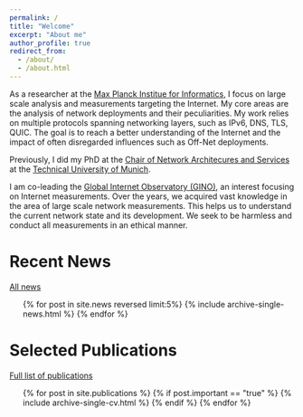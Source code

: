 ```yaml
---
permalink: /
title: "Welcome"
excerpt: "About me"
author_profile: true
redirect_from: 
  - /about/
  - /about.html
---
```


As a researcher at the [Max Planck Institue for Informatics](https://www.mpi-inf.mpg.de/departments/inet), I focus on large scale analysis and measurements targeting the Internet. My core areas are the analysis of network deployments and their peculiarities. My work relies on multiple protocols spanning networking layers, such as IPv6, DNS, TLS, QUIC.
The goal is to reach a better understanding of the Internet and the impact of often disregarded influences such as Off-Net deployments.

Previously, I did my PhD at the [Chair of Network Architecures and Services](https://net.in.tum.de/) at the [Technical University of Munich](https://www.tum.de/en/).

I am co-leading the [Global Internet Observatory (GINO)](https://net.in.tum.de/projects/gino/), an interest focusing on Internet measurements. Over the years, we acquired vast knowledge in the area of large scale network measurements. This helps us to understand the current network state and its development. We seek to be harmless and conduct all measurements in an ethical manner.

Recent News
=====
[All news](/news)

<ul>
{% for post in site.news reversed limit:5%}
  {% include archive-single-news.html %}
{% endfor %}
</ul>

Selected Publications
======
[Full list of publications](/publications)

  <ul>{% for post in site.publications %}
    {% if post.important == "true" %}
      {% include archive-single-cv.html %}
    {% endif %}
  {% endfor %}</ul>

